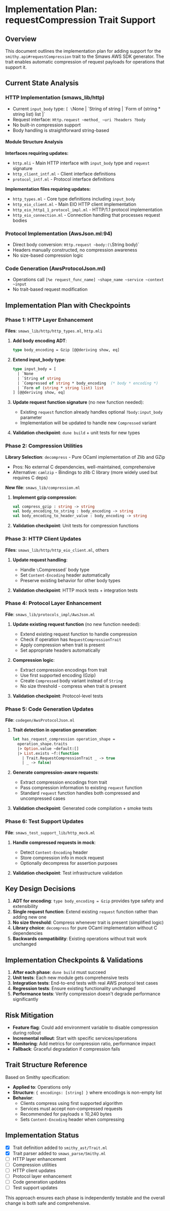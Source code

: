# Implementation Plan: requestCompression Trait Support

## Overview

This document outlines the implementation plan for adding support for the `smithy.api#requestCompression` trait to the Smaws AWS SDK generator. The trait enables automatic compression of request payloads for operations that support it.

## Current State Analysis

### HTTP Implementation (smaws_lib/http)
- Current `input_body` type: `[ \`None | \`String of string | \`Form of (string * string list) list ]`
- Request interface: `Http.request ~method_ ~uri ?headers ?body`
- No built-in compression support
- Body handling is straightforward string-based

#### Module Structure Analysis
**Interfaces requiring updates:**
- `http.mli` - Main HTTP interface with `input_body` type and `request` signature
- `http_client_intf.ml` - Client interface definitions
- `protocol_intf.ml` - Protocol interface definitions

**Implementation files requiring updates:**
- `http_types.ml` - Core type definitions including `input_body`
- `http_eio_client.ml` - Main EIO HTTP client implementation
- `http_eio_http1_1_protocol_impl.ml` - HTTP/1.1 protocol implementation
- `http_eio_connection.ml` - Connection handling that processes request bodies

### Protocol Implementation (AwsJson.ml:94)
- Direct body conversion: `Http.request ~body:(\`String body)`
- Headers manually constructed, no compression awareness
- No size-based compression logic

### Code Generation (AwsProtocolJson.ml)
- Operations call `[%e request_func_name] ~shape_name ~service ~context ~input`
- No trait-based request modification

## Implementation Plan with Checkpoints

### Phase 1: HTTP Layer Enhancement
**Files**: `smaws_lib/http/http_types.ml`, `http.mli`

1. **Add body encoding ADT**:
   ```ocaml
   type body_encoding = Gzip [@@deriving show, eq]
   ```

2. **Extend input_body type**:
   ```ocaml
   type input_body = [
     | `None
     | `String of string
     | `Compressed of string * body_encoding  (* body * encoding *)
     | `Form of (string * string list) list
   ] [@@deriving show, eq]
   ```

3. **Update request function signature** (no new function needed):
   - Existing `request` function already handles optional `?body:input_body` parameter
   - Implementation will be updated to handle new `Compressed` variant

4. **Validation checkpoint**: `dune build` + unit tests for new types

### Phase 2: Compression Utilities
**Library Selection**: `decompress` - Pure OCaml implementation of Zlib and GZip
- Pros: No external C dependencies, well-maintained, comprehensive
- Alternative: `camlzip` - Bindings to zlib C library (more widely used but requires C deps)

**New file**: `smaws_lib/compression.ml`

1. **Implement gzip compression**:
   ```ocaml
   val compress_gzip : string -> string
   val body_encoding_to_string : body_encoding -> string
   val body_encoding_to_header_value : body_encoding -> string
   ```

2. **Validation checkpoint**: Unit tests for compression functions

### Phase 3: HTTP Client Updates
**Files**: `smaws_lib/http/http_eio_client.ml`, others

1. **Update request handling**:
   - Handle `\`Compressed` body type
   - Set `Content-Encoding` header automatically
   - Preserve existing behavior for other body types

2. **Validation checkpoint**: HTTP mock tests + integration tests

### Phase 4: Protocol Layer Enhancement
**File**: `smaws_lib/protocols_impl/AwsJson.ml`

1. **Update existing request function** (no new function needed):
   - Extend existing request function to handle compression
   - Check if operation has `RequestCompressionTrait`
   - Apply compression when trait is present
   - Set appropriate headers automatically

2. **Compression logic**:
   - Extract compression encodings from trait
   - Use first supported encoding (Gzip)
   - Create `Compressed` body variant instead of `String`
   - No size threshold - compress when trait is present

3. **Validation checkpoint**: Protocol-level tests

### Phase 5: Code Generation Updates
**File**: `codegen/AwsProtocolJson.ml`

1. **Trait detection in operation generation**:
   ```ocaml
   let has_request_compression operation_shape =
     operation_shape.traits
     |> Option.value ~default:[]
     |> List.exists ~f:(function
       | Trait.RequestCompressionTrait _ -> true
       | _ -> false)
   ```

2. **Generate compression-aware requests**:
   - Extract compression encodings from trait
   - Pass compression information to existing `request` function
   - Standard `request` function handles both compressed and uncompressed cases

3. **Validation checkpoint**: Generated code compilation + smoke tests

### Phase 6: Test Support Updates
**File**: `smaws_test_support_lib/http_mock.ml`

1. **Handle compressed requests in mock**:
   - Detect `Content-Encoding` header
   - Store compression info in mock request
   - Optionally decompress for assertion purposes

2. **Validation checkpoint**: Test infrastructure validation

## Key Design Decisions

1. **ADT for encoding**: `type body_encoding = Gzip` provides type safety and extensibility
2. **Single request function**: Extend existing `request` function rather than adding new one
3. **No size threshold**: Compress whenever trait is present (simplified logic)
4. **Library choice**: `decompress` for pure OCaml implementation without C dependencies
5. **Backwards compatibility**: Existing operations without trait work unchanged

## Implementation Checkpoints & Validations

1. **After each phase**: `dune build` must succeed
2. **Unit tests**: Each new module gets comprehensive tests
3. **Integration tests**: End-to-end tests with real AWS protocol test cases
4. **Regression tests**: Ensure existing functionality unchanged
5. **Performance tests**: Verify compression doesn't degrade performance significantly

## Risk Mitigation

- **Feature flag**: Could add environment variable to disable compression during rollout
- **Incremental rollout**: Start with specific services/operations
- **Monitoring**: Add metrics for compression ratio, performance impact
- **Fallback**: Graceful degradation if compression fails

## Trait Structure Reference

Based on Smithy specification:
- **Applied to**: Operations only
- **Structure**: `{ encodings: [string] }` where encodings is non-empty list
- **Behavior**:
  - Clients compress using first supported algorithm
  - Services must accept non-compressed requests
  - Recommended for payloads ≥ 10,240 bytes
  - Sets `Content-Encoding` header when compressing

## Implementation Status

- [x] Trait definition added to `smithy_ast/Trait.ml`
- [x] Trait parser added to `smaws_parse/Smithy.ml`
- [ ] HTTP layer enhancement
- [ ] Compression utilities
- [ ] HTTP client updates
- [ ] Protocol layer enhancement
- [ ] Code generation updates
- [ ] Test support updates

This approach ensures each phase is independently testable and the overall change is both safe and comprehensive.